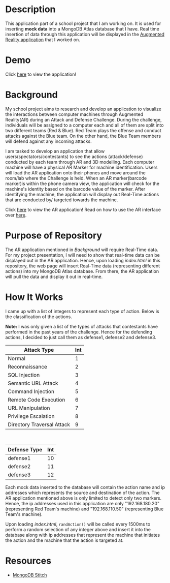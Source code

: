 # Description
This application part of a school project that I am working on. It is used for inserting **mock data** into a MongoDB Atlas database that I have. Real time insertion of data through this application will be displayed in the [Augmented Reality application](https://github.com/Xdecosee/ar-project) that I worked on.

# Demo

Click [here](https://projectadmin.glitch.me) to view the application!

# Background
My school project aims to research and develop an application to visualize the interactions between computer machines through Augmented Reality(AR) during an Attack and Defense Challenge. During the challenge, individuals will be assigned to a computer each and all of them are split into two different teams (Red & Blue). Red Team plays the offense and conduct attacks against the Blue team. On the other hand, the Blue Team members will defend against any incoming attacks. 

I am tasked to develop an application that allow users(spectators/contestants) to see the actions (attack/defense) conducted by each team through AR and 3D modelling. Each computer machine will have a physical AR Marker for machine identification. Users will load the AR application onto their phones and move around the room/lab where the Challenge is held. When an AR marker(barcode marker)is within the phone camera view, the application will check for the machine's identity based on the barcode value of the marker. After identifying the machine, the application will display out Real-Time actions that are conducted by/ targeted towards the machine. 

Click [here](https://projectar.glitch.me) to view the AR application! Read on how to use the AR interface over [here](https://github.com/Xdecosee/ar-project). 

# Purpose of Repository
The AR application mentioned in _Background_ will require Real-Time data. For my project presentation, I will need to show that real-time data can be displayed out in the AR application. Hence, upon loading _index.html_ in this repository, the web page will insert Real-Time data (representing different actions) into my MongoDB Atlas database. From there, the AR application will pull the data and display it out in real-time.   

# How It Works

I came up with a list of integers to represent each type of action. Below is the classification of the actions.

**Note:** I was only given a list of the types of attacks that contestants have performed in the past years of the challenge. Hence for the defending actions, I decided to just call them as defense1, defense2 and defense3.

| Attack Type    | Int    | 
| --------|---------|
| Normal  | 1 |
| Reconnaissance | 2 |
| SQL Injection | 3 |
| Semantic URL Attack | 4 |
| Command Injection | 5 |
| Remote Code Execution | 6 |
| URL Manipulation | 7 |
| Privilege Escalation | 8 |
| Directory Traversal Attack | 9 |

<br/>

| Defense Type    | Int    | 
| --------|---------|
| defense1 | 10 |
| defense2 | 11 |
| defense3 | 12 |


Each mock data inserted to the database will contain the action name and ip addresses which represents the source and destination of the action. The AR application mentioned above is only limited to detect only two markers. Hence, the ip addresses used in this application are only "192.168.180.20" (representing Red Team's machine) and "192.168.110.50" (representing Blue Team's machine). 


Upon loading _index.html_, `randAction()` will be called every 1500ms to perform a random selection of any integer above and insert it into the database  along with ip addresses that represent the machine that initiates the action and the machine that the action is targeted at.

# Resources
* [MongoDB Stitch](https://www.mongodb.com/cloud/stitch)



